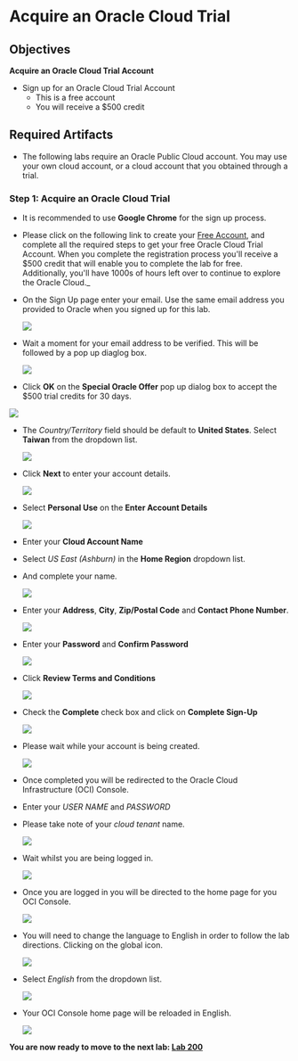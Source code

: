 # Acquire an Oracle Cloud Trial

## Objectives

**Acquire an Oracle Cloud Trial Account**

- Sign up for an Oracle Cloud Trial Account
  - This is a free account
  - You will receive a $500 credit


## Required Artifacts

- The following labs require an Oracle Public Cloud account. You may use your own cloud account, or a cloud account that you obtained through a trial.


### **Step 1**: Acquire an Oracle Cloud Trial

- It is recommended to use **Google Chrome** for the sign up process.

- Please click on the following link to create your <a class="trial-link" href="https://myservices.us.oraclecloud.com/mycloud/signup?language=en&sourceType=:ex:tb:::RC_NAMK180826P00001:OKE_OCIR_HOL&SC=:ex:tb:::RC_NAMK180826P00001:OKE_OCIR_HOL&pcode=NAMK180826P00001" target="_trial">Free Account</a>, and complete all the required steps to get your free Oracle Cloud Trial Account. When you complete the registration process you'll receive a $500 credit that will enable you to complete the lab for free.  Additionally, you'll have 1000s of hours left over to continue to explore the Oracle Cloud._

- On the Sign Up page enter your email. Use the same email address you provided to Oracle when you signed up for this lab.

  ![](images/trial/1.png)

- Wait a moment for your email address to be verified. This will be followed by a pop up diaglog box.

  ![](images/trial/2.png)

-  Click **OK** on the **Special Oracle Offer** pop up dialog box to accept the $500 trial credits for 30 days.

  ![](images/trial/3.png)

- The _Country/Territory_ field should be default to **United States**. Select **Taiwan** from the dropdown list.

  ![](images/trial/4.png)

- Click **Next** to enter your account details.

  ![](images/trial/5.png)

- Select **Personal Use** on the **Enter Account Details**

  ![](images/trial/6.png)

- Enter your **Cloud Account Name**

- Select _US East (Ashburn)_ in the **Home Region** dropdown list.

- And complete your name.

  ![](images/trial/7.png)

- Enter your **Address**, **City**, **Zip/Postal Code** and **Contact Phone Number**.

  ![](images/trial/8.png)

- Enter your **Password** and **Confirm Password**

  ![](images/trial/9.png)

- Click **Review Terms and Conditions**

  ![](images/trial/10.png)

- Check the **Complete** check box and click on **Complete Sign-Up**

  ![](images/trial/11.png)

- Please wait while your account is being created.

  ![](images/trial/12.png)

- Once completed you will be redirected to the Oracle Cloud Infrastructure (OCI) Console.

- Enter your _USER NAME_ and _PASSWORD_

- Please take note of your _cloud tenant_ name.

  ![](images/trial/13.png)

- Wait whilst you are being logged in.

  ![](images/trial/14.png)

- Once you are logged in you will be directed to the home page for you OCI Console.

  ![](images/trial/15.png)

- You will need to change the language to English in order to follow the lab directions. Clicking on the global icon.

  ![](images/trial/16.png)

- Select _English_ from the dropdown list.

  ![](images/trial/17.png)

- Your OCI Console home page will be reloaded in English.

  ![](images/trial/18.png)


**You are now ready to move to the next lab: [Lab 200](LabGuide200.md)**
